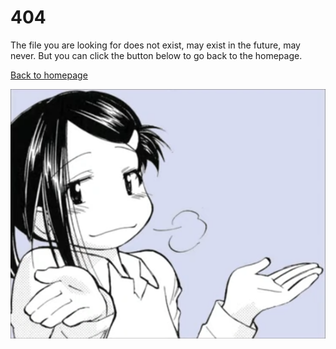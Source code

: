 # 404

The file you are looking for does not exist, may exist in the future, may never. But you can click the button below to go back to the homepage.

[Back to homepage](/)

![404](/assets/media/smugxsis.png)
